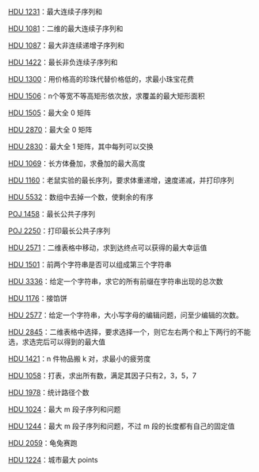 [HDU 1231](https://github.com/61mon/Accepted/blob/master/02%20-%20%E7%AE%80%E5%8D%95dp/001%20-%20HDU%201231.md)：最大连续子序列和

[HDU 1081](https://github.com/61mon/Accepted/blob/master/02%20-%20%E7%AE%80%E5%8D%95dp/014%20-%20HDU%201081.md)：二维的最大连续子序列和

[HDU 1087](https://github.com/61mon/Accepted/blob/master/02%20-%20%E7%AE%80%E5%8D%95dp/002%20-%20HDU%201087.md)：最大非连续递增子序列和

[HDU 1422](https://github.com/61mon/Accepted/blob/master/02%20-%20%E7%AE%80%E5%8D%95dp/003%20-%20HDU%201422.md)：最长非负连续子序列和

[HDU 1300](https://github.com/61mon/Accepted/blob/master/02%20-%20%E7%AE%80%E5%8D%95dp/004%20-%20HDU%201300.md)：用价格高的珍珠代替价格低的，求最小珠宝花费

[HDU 1506](https://github.com/61mon/Accepted/blob/master/02%20-%20%E7%AE%80%E5%8D%95dp/005%20-%20HDU%201506.md)：n个等宽不等高矩形依次放，求覆盖的最大矩形面积 

[HDU 1505](https://github.com/61mon/Accepted/blob/master/02%20-%20%E7%AE%80%E5%8D%95dp/006%20-%20HDU%201505.md)：最大全 0 矩阵

[HDU 2870](https://github.com/61mon/Accepted/blob/master/02%20-%20%E7%AE%80%E5%8D%95dp/007%20-%20HDU%202870.md)：最大全 0 矩阵

[HDU 2830](https://github.com/61mon/Accepted/blob/master/02%20-%20%E7%AE%80%E5%8D%95dp/013%20-%20HDU%202830.md)：最大全 1 矩阵，其中每列可以交换

[HDU 1069](https://github.com/61mon/Accepted/blob/master/02%20-%20%E7%AE%80%E5%8D%95dp/008%20-%20HDU%201069.md)：长方体叠加，求叠加的最大高度

[HDU 1160](https://github.com/61mon/Accepted/blob/master/02%20-%20%E7%AE%80%E5%8D%95dp/009%20-%20HDU%201160.md)：老鼠实验的最长序列，要求体重递增，速度递减，并打印序列

[HDU 5532](https://github.com/61mon/Accepted/blob/master/02%20-%20%E7%AE%80%E5%8D%95dp/010%20-%20HDU%205532.md)：数组中去掉一个数，使剩余的有序

[POJ 1458](https://github.com/61mon/Accepted/blob/master/02%20-%20%E7%AE%80%E5%8D%95dp/011%20-%20POJ%201458.md)：最长公共子序列

[POJ 2250](https://github.com/61mon/Accepted/blob/master/02%20-%20%E7%AE%80%E5%8D%95dp/012%20-%20POJ%202250.md)：打印最长公共子序列

[HDU 2571](https://github.com/61mon/Accepted/blob/master/02%20-%20%E7%AE%80%E5%8D%95dp/015%20-%20HDU%202571.md)：二维表格中移动，求到达终点可以获得的最大幸运值

[HDU 1501](https://github.com/61mon/Accepted/blob/master/02%20-%20%E7%AE%80%E5%8D%95dp/016%20-%20HDU%201501.md)：前两个字符串是否可以组成第三个字符串

[HDU 3336](https://github.com/61mon/Accepted/blob/master/02%20-%20%E7%AE%80%E5%8D%95dp/017%20-%20HDU%203336.md)：给定一个字符串，求它的所有前缀在字符串出现的总次数

[HDU 1176](https://github.com/61mon/Accepted/blob/master/02%20-%20%E7%AE%80%E5%8D%95dp/018%20-%20HDU%201176.md)：接馅饼

[HDU 2577](https://github.com/61mon/Accepted/blob/master/02%20-%20%E7%AE%80%E5%8D%95dp/019%20-%20HDU%202577.md)：给定一个字符串，大小写字母的编辑问题，问至少编辑的次数。

[HDU 2845](https://github.com/61mon/Accepted/blob/master/02%20-%20%E7%AE%80%E5%8D%95dp/020%20-%20HDU%202845.md)：二维表格中选择，要求选择一个，则它左右两个和上下两行的不能选，求选完后可以得到的最大值

[HDU 1421](https://github.com/61mon/Accepted/blob/master/02%20-%20%E7%AE%80%E5%8D%95dp/021%20-%20HDU%201421.md)：n 件物品搬 k 对，求最小的疲劳度

[HDU 1058](https://github.com/61mon/Accepted/blob/master/02%20-%20%E7%AE%80%E5%8D%95dp/022%20-%20HDU%201058.md)：打表，求出所有数，满足其因子只有2，3，5，7 

[HDU 1978](https://github.com/61mon/Accepted/blob/master/02%20-%20%E7%AE%80%E5%8D%95dp/023%20-%20HDU%201978.md)：统计路径个数

[HDU 1024](https://github.com/61mon/Accepted/blob/master/02%20-%20%E7%AE%80%E5%8D%95dp/024%20-%20HDU%201024.md)：最大 m 段子序列和问题

[HDU 1244](https://github.com/61mon/Accepted/blob/master/02%20-%20%E7%AE%80%E5%8D%95dp/025%20-%20HDU%201244.md)：最大 m 段子序列和问题，不过 m 段的长度都有自己的固定值

[HDU 2059](https://github.com/61mon/Accepted/blob/master/02%20-%20%E7%AE%80%E5%8D%95dp/026%20-%20HDU%202059.md)：龟兔赛跑

[HDU 1224](https://github.com/61mon/Accepted/blob/master/02%20-%20%E7%AE%80%E5%8D%95dp/027%20-%20HDU%201224.md)：城市最大 points





















